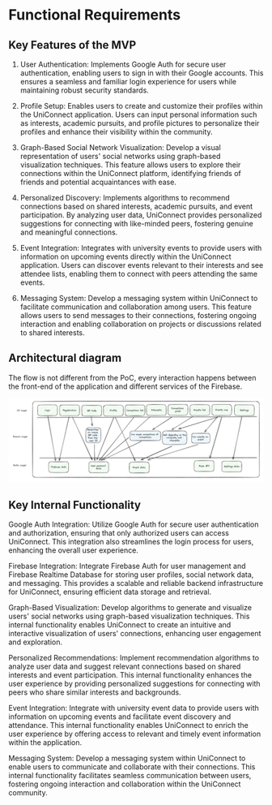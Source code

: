 # Functional Requirements

## Key Features of the MVP
1. User Authentication: Implements Google Auth for secure user authentication, enabling users to sign in with their Google accounts. This ensures a seamless and familiar login experience for users while maintaining robust security standards.

2. Profile Setup: Enables users to create and customize their profiles within the UniConnect application. Users can input personal information such as interests, academic pursuits, and profile pictures to personalize their profiles and enhance their visibility within the community.

3. Graph-Based Social Network Visualization: Develop a visual representation of users' social networks using graph-based visualization techniques. This feature allows users to explore their connections within the UniConnect platform, identifying friends of friends and potential acquaintances with ease.

4. Personalized Discovery: Implements algorithms to recommend connections based on shared interests, academic pursuits, and event participation. By analyzing user data, UniConnect provides personalized suggestions for connecting with like-minded peers, fostering genuine and meaningful connections.

5. Event Integration: Integrates with university events to provide users with information on upcoming events directly within the UniConnect application. Users can discover events relevant to their interests and see attendee lists, enabling them to connect with peers attending the same events.

6. Messaging System: Develop a messaging system within UniConnect to facilitate communication and collaboration among users. This feature allows users to send messages to their connections, fostering ongoing interaction and enabling collaboration on projects or discussions related to shared interests.

## Architectural diagram
The flow is not different from the PoC, every interaction happens between the front-end of the application and different services of the Firebase.

![alt text](image.png)

## Key Internal Functionality

Google Auth Integration:
Utilize Google Auth for secure user authentication and authorization, ensuring that only authorized users can access UniConnect. This integration also streamlines the login process for users, enhancing the overall user experience.

Firebase Integration:
Integrate Firebase Auth for user management and Firebase Realtime Database for storing user profiles, social network data, and messaging. This provides a scalable and reliable backend infrastructure for UniConnect, ensuring efficient data storage and retrieval.

Graph-Based Visualization:
Develop algorithms to generate and visualize users' social networks using graph-based visualization techniques. This internal functionality enables UniConnect to create an intuitive and interactive visualization of users' connections, enhancing user engagement and exploration.

Personalized Recommendations:
Implement recommendation algorithms to analyze user data and suggest relevant connections based on shared interests and event participation. This internal functionality enhances the user experience by providing personalized suggestions for connecting with peers who share similar interests and backgrounds.

Event Integration:
Integrate with university event data to provide users with information on upcoming events and facilitate event discovery and attendance. This internal functionality enables UniConnect to enrich the user experience by offering access to relevant and timely event information within the application.

Messaging System:
Develop a messaging system within UniConnect to enable users to communicate and collaborate with their connections. This internal functionality facilitates seamless communication between users, fostering ongoing interaction and collaboration within the UniConnect community.